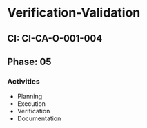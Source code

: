 # Verification-Validation

## CI: CI-CA-O-001-004
## Phase: 05

### Activities
- Planning
- Execution
- Verification
- Documentation
